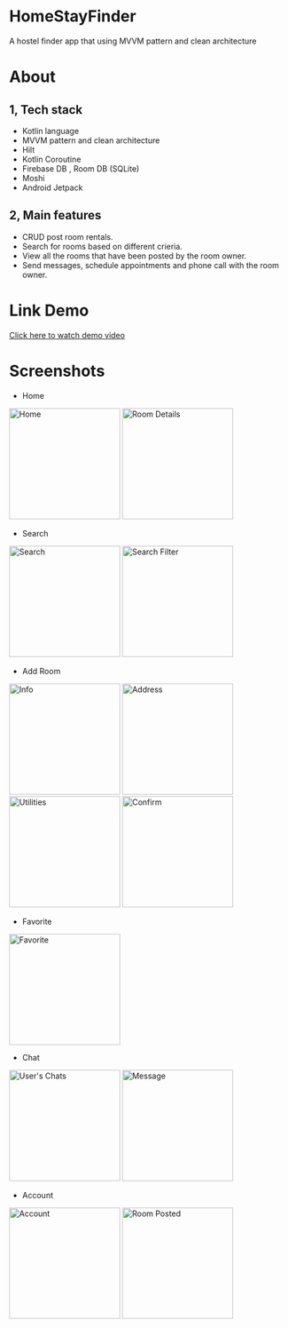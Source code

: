 # HomeStayFinder
A hostel finder app that using MVVM pattern and clean architecture

# About

## 1, Tech stack
- Kotlin language
- MVVM pattern and clean architecture
- Hilt
- Kotlin Coroutine 
- Firebase DB , Room DB (SQLite)
- Moshi
- Android Jetpack

## 2, Main features
- CRUD post room rentals.
- Search for rooms based on different crieria.
- View all the rooms that have been posted by the room owner.
- Send messages, schedule appointments and phone call with the room owner.
# Link Demo
[Click here to watch demo video](https://www.youtube.com/watch?v=PlAOejKYkEM)
# Screenshots
- Home
<img src="https://github.com/Phandung1312/HomeStayFinder/assets/104301662/91301991-c981-4f1b-a7c2-7c01f8764e3f" width="200" alt="Home" /> 
<img src="https://github.com/Phandung1312/HomeStayFinder/assets/104301662/e5b2a3a3-26d1-4299-91be-59a90f1bbb5d" width="200" alt="Room Details" /> 

- Search
<img src="https://github.com/Phandung1312/HomeStayFinder/assets/104301662/da835669-1ce2-4df0-8531-39b293c3de4d" width="200" alt="Search" /> 
<img src="https://github.com/Phandung1312/HomeStayFinder/assets/104301662/00c85679-de57-4980-9be6-04edca46e439" width="200" alt="Search Filter" /> 

- Add Room
<img src="https://github.com/Phandung1312/HomeStayFinder/assets/104301662/8b9108b8-83cf-4b63-909d-f518adae73b7" width="200" alt="Info" /> 
<img src="https://github.com/Phandung1312/HomeStayFinder/assets/104301662/71694254-1a42-4f47-8535-49be506dbf44" width="200" alt="Address" /> 
<img src="https://github.com/Phandung1312/HomeStayFinder/assets/104301662/3e3c79af-bff2-4043-ac88-1fa521d5a502" width="200" alt="Utilities" /> 
<img src="https://github.com/Phandung1312/HomeStayFinder/assets/104301662/5b5c5e30-77e0-466c-8605-b94165393af4" width="200" alt="Confirm" /> 

- Favorite
<img src="https://github.com/Phandung1312/HomeStayFinder/assets/104301662/4721367f-7d5d-49b9-bfdb-43adbc82d322" width="200" alt="Favorite" /> 

- Chat
<img src="https://github.com/Phandung1312/HomeStayFinder/assets/104301662/b88dd0a7-ef50-4874-9eec-db5fa98019ca" width="200" alt="User's Chats" /> 
<img src="https://github.com/Phandung1312/HomeStayFinder/assets/104301662/4f9032e8-417a-4367-8526-14ab78fc4769" width="200" alt="Message" /> 

- Account
<img src="https://github.com/Phandung1312/HomeStayFinder/assets/104301662/bc83097c-f9e2-464f-863b-85fd77e4b732" width="200" alt="Account" /> 
<img src="https://github.com/Phandung1312/HomeStayFinder/assets/104301662/1c241594-85e0-4eda-a24d-16bb05cde237" width="200" alt="Room Posted" /> 


